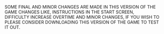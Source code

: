 SOME FINAL AND MINOR CHANGES ARE MADE IN THIS VERSION OF THE GAME 
CHANGES LIKE, INSTRUCTIONS IN THE START SCREEN, DIFFICULTY INCREASE OVERTIME AND MINOR CHANGES, IF YOU WISH TO PLEASE CONSIDER DOWNLOADING THIS VERSION OF THE GAME TO TEST IT OUT. 
